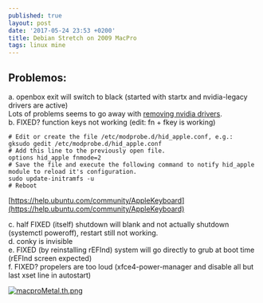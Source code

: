 ```yaml
---
published: true
layout: post
date: '2017-05-24 23:53 +0200'
title: Debian Stretch on 2009 MacPro
tags: linux mine
---
```

## Problemos:

a. openbox exit will switch to black (started with startx and nvidia-legacy drivers are active)  
Lots of problems seems to go away with [removing nvidia drivers](/2017/06/08/getting-rid-of-nvidia-debian-stretch/).  
b. FIXED? function keys not working (edit: fn + fkey is working)  

    # Edit or create the file /etc/modprobe.d/hid_apple.conf, e.g.:
    gksudo gedit /etc/modprobe.d/hid_apple.conf
    # Add this line to the previously open file.
    options hid_apple fnmode=2
    # Save the file and execute the following command to notify hid_apple module to reload it's configuration.
    sudo update-initramfs -u
    # Reboot
    
[https://help.ubuntu.com/community/AppleKeyboard](https://help.ubuntu.com/community/AppleKeyboard)

c. half FIXED (itself) shutdown will blank and not actually shutdown (systemctl poweroff), restart still not working.  
d. conky is invisible  
e. FIXED (by reinstalling rEFInd) system will go directly to grub at boot time (rEFInd screen expected)  
f. FIXED? propelers are too loud (xfce4-power-manager and disable all but last xset line in autostart)

[![macproMetal.th.png](//cdn.scrot.moe/images/2017/05/25/macproMetal.th.png)](//cdn.scrot.moe/images/2017/05/25/macproMetal.png)
